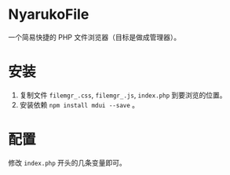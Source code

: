 # NyarukoFile
一个简易快捷的 PHP 文件浏览器（目标是做成管理器）。

# 安装
1. 复制文件 `filemgr_.css`, `filemgr_.js`, `index.php` 到要浏览的位置。
2. 安装依赖 `npm install mdui --save` 。

# 配置
修改 `index.php` 开头的几条变量即可。